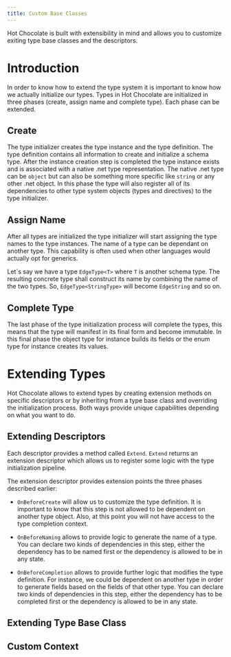```yaml
---
title: Custom Base Classes
---
```


Hot Chocolate is built with extensibility in mind and allows you to customize exiting type base classes and the descriptors.

# Introduction

In order to know how to extend the type system it is important to know how we actually initialize our types. Types in Hot Chocolate are initialized in three phases (create, assign name and complete type). Each phase can be extended.

## Create

The type initializer creates the type instance and the type definition. The type definition contains all information to create and initialize a schema type. After the instance creation step is completed the type instance exists and is associated with a native .net type representation. The native .net type can be `object` but can also be something more specific like `string` or any other .net object. In this phase the type will also register all of its dependencies to other type system objects (types and directives) to the type initializer.

## Assign Name

After all types are initialized the type initializer will start assigning the type names to the type instances. The name of a type can be dependant on another type. This capability is often used when other languages would actually opt for generics.

Let\`s say we have a type `EdgeType<T>` where `T` is another schema type. The resulting concrete type shall construct its name by combining the name of the two types. So, `EdgeType<StringType>` will become `EdgeString` and so on.

## Complete Type

The last phase of the type initialization process will complete the types, this means that the type will manifest in its final form and become immutable. In this final phase the object type for instance builds its fields or the enum type for instance creates its values.

# Extending Types

Hot Chocolate allows to extend types by creating extension methods on specific descriptors or by inheriting from a type base class and overriding the initialization process. Both ways provide unique capabilities depending on what you want to do.

## Extending Descriptors

Each descriptor provides a method called `Extend`. `Extend` returns an extension descriptor which allows us to register some logic with the type initialization pipeline.

The extension descriptor provides extension points the three phases described earlier:

- `OnBeforeCreate` will allow us to customize the type definition. It is important to know that this step is not allowed to be dependent on another type object. Also, at this point you will not have access to the type completion context.

- `OnBeforeNaming` allows to provide logic to generate the name of a type. You can declare two kinds of dependencies in this step, either the dependency has to be named first or the dependency is allowed to be in any state.

- `OnBeforeCompletion` allows to provide further logic that modifies the type definition. For instance, we could be dependent on another type in order to generate fields based on the fields of that other type. You can declare two kinds of dependencies in this step, either the dependency has to be completed first or the dependency is allowed to be in any state.

## Extending Type Base Class

## Custom Context
